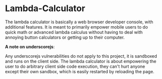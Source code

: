 # Lambda-Calculator
The lambda calculator is basically a web browser developer console, with additional features. It is meant to primarily empower mobile users to do quick math or advanced lambda calculus without having to deal with annoying button calculators or getting up to their computer.

**A note on underscorejs**:

Any underscorejs vulnerabilities do not apply to this project, it is sandboxed and runs on the client side. The lambda calculator is about empowering the user to do arbitrary client side code execution, they can't hurt anyone except their own sandbox, which is easily restarted by reloading the page.
